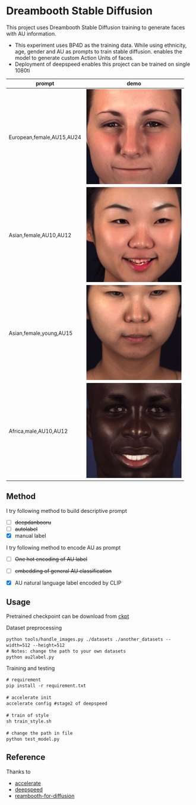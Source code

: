 # Dreambooth Stable Diffusion
This project uses Dreambooth Stable Diffusion training to generate faces with AU information.

- This experiment uses BP4D as the training data. While using ethnicity, age, gender and AU as prompts to train stable diffusion. enables the model to generate custom Action Units of faces.
- Deployment of deepspeed enables this project can be trained on single 1080ti

| prompt                    | demo               |
| ------------------------- | ------------------ |
| European,female,AU15,AU24 | ![1](./pics/4.gif) |
| Asian,female,AU10,AU12    | ![1](./pics/2.gif) |
| Asian,female,young,AU15   | ![1](./pics/3.gif) |
| Africa,male,AU10,AU12     | ![1](./pics/5.gif) |

## Method

I try following method to build descriptive prompt

- [ ] ~~deepdanbooru~~
- [ ] ~~autolabel~~
- [x] manual label

I try following method to encode AU as prompt

- [ ] ~~One hot encoding of AU label~~
- [ ] ~~embedding of general AU classification~~
- [x] AU natural language label encoded by CLIP



## Usage

Pretrained checkpoint can be download from [ckpt](https://huggingface.co/runwayml/stable-diffusion-v1-5/blob/main/v1-5-pruned.ckpt)

Dataset preprocessing

```
python tools/handle_images.py ./datasets ./another_datasets --width=512 --height=512
# Notes: change the path to your own datasets
python au2label.py
```

Training and testing

```
# requirement
pip install -r requirement.txt

# accelerate init
accelerate config #stage2 of deepspeed 

# train of style
sh train_style.sh

# change the path in file
python test_model.py

```

## Reference

Thanks to

- [accelerate](https://github.com/huggingface/accelerate)
- [deepspeed](https://github.com/microsoft/DeepSpeed)
- [reambooth-for-diffusion](https://github.com/CrazyBoyM/dreambooth-for-diffusion)